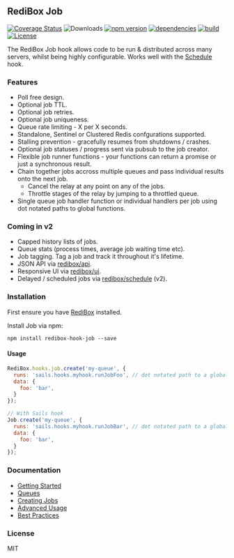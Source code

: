 ## RediBox Job

[![Coverage Status](https://coveralls.io/repos/github/redibox/job/badge.svg?branch=master)](https://coveralls.io/github/redibox/job?branch=master)
![Downloads](https://img.shields.io/npm/dt/redibox-hook-job.svg)
[![npm version](https://img.shields.io/npm/v/redibox-hook-job.svg)](https://www.npmjs.com/package/redibox-hook-job)
[![dependencies](https://img.shields.io/david/redibox/job.svg)](https://david-dm.org/redibox/job)
[![build](https://travis-ci.org/redibox/job.svg)](https://travis-ci.org/redibox/job)
[![License](https://img.shields.io/npm/l/redibox-hook-job.svg)](/LICENSE)

The RediBox Job hook allows code to be run & distributed across many servers, whilst being highly configurable. Works well with the [Schedule](https://github.com/redibox/schedule) hook.

### Features
 - Poll free design.
 - Optional job TTL.
 - Optional job retries.
 - Optional job uniqueness.
 - Queue rate limiting - X per X seconds.
 - Standalone, Sentinel or Clustered Redis confgurations supported.
 - Stalling prevention - gracefully resumes from shutdowns / crashes.
 - Optional job statuses / progress sent via pubsub to the job creator.
 - Flexible job runner functions - your functions can return a promise or just a synchronous result.
 - Chain together jobs accross multiple queues and pass individual results onto the next job.
   - Cancel the relay at any point on any of the jobs.
   - Throttle stages of the relay by jumping to a throttled queue.
 - Single queue job handler function or individual handlers per job using dot notated paths to global functions. 
 
  
### Coming in v2
 - Capped history lists of jobs.
 - Queue stats (process times, average job waiting time etc).
 - Job tagging. Tag a job and track it throughout it's lifetime.
 - JSON API via [redibox/api](https://github.com/redibox/api).
 - Responsive UI via [redibox/ui](https://github.com/redibox/ui).
 - Delayed / scheduled jobs via [redibox/schedule](https://github.com/redibox/schedule) (v2).



### Installation

First ensure you have [RediBox](https://github.com/redibox/core) installed.

Install Job via npm: 

`npm install redibox-hook-job --save`

#### Usage

```javascript
RediBox.hooks.job.create('my-queue', {
  runs: 'sails.hooks.myhook.runJobFoo', // dot notated path to a globally accessible function
  data: {
    foo: 'bar',
  }
});

// With Sails hook
Job.create('my-queue', {
  runs: 'sails.hooks.myhook.runJobBar', // dot notated path to a globally accessible function
  data: {
    foo: 'bar',
  }
});
```

### Documentation

- [Getting Started](https://github.com/redibox/job/blob/master/docs/getting-started.md)
- [Queues](https://github.com/redibox/job/blob/master/docs/queues.md)
- [Creating Jobs](https://github.com/redibox/job/blob/master/docs/creating-jobs.md)
- [Advanced Usage](https://github.com/redibox/job/blob/master/docs/advanced-usage.md)
- [Best Practices](https://github.com/redibox/job/blob/master/docs/best-practices.md)

### License

MIT
